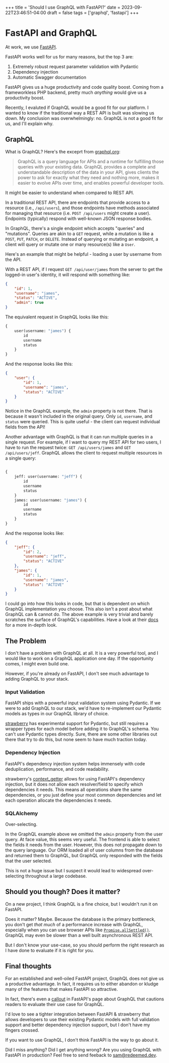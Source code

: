 +++
title = 'Should I use GraphQL with FastAPI?'
date = 2023-09-22T23:46:51-04:00
draft = false
tags = ['graphql', 'fastapi']
+++

# FastAPI and GraphQL

At work, we use [FastAPI](https://fastapi.tiangolo.com/).

FastAPI works well for us for many reasons, but the top 3 are:

1. Extremely robust request parameter validation with Pydantic
2. Dependency injection
3. Automatic Swagger documentation

FastAPI gives us a huge productivity and code quality boost. Coming from a frameworkless PHP  backend, pretty much *anything* would give us a productivity boost.

Recently, I evaluted if GraphQL would be a good fit for our platform. I wanted to know if the traditional way a REST API is built was slowing us down. My conclusion was overwhelmingly: no. GraphQL is not a good fit for us, and I'll explain why.


## GraphQL

What is GraphQL? Here's the exceprt from [graphql.org](https://graphql.org/):

> GraphQL is a query language for APIs and a runtime for fulfilling those queries with your existing data. GraphQL provides a complete and understandable description of the data in your API, gives clients the power to ask for exactly what they need and nothing more, makes it easier to evolve APIs over time, and enables powerful developer tools.

It might be easier to understand when compared to REST API.

In a traditional REST API, there are endpoints that provide access to a resource (i.e., `/api/users`), and those endpoints have methods associated for managing that resource (i.e. `POST /api/users` might create a user). Endpoints (typically) respond with well-known JSON response bodies.

In GraphQL, there's a single endpoint which accepts "queries" and "mutations". Queries are akin to a `GET` request, while a mutation is like a `POST`, `PUT`, `PATCH`, or `DELETE`. Instead of querying or mutating an endpoint, a client will query or mutate one or many resource(s) like a `User`.


Here's an example that might be helpful - loading a user by username from the API.

With a REST API, if I request `GET /api/user/james` from the server to get the logged-in user's identity, it will respond with something like:
```json
{
    "id": 1,
    "username": "james",
    "status": "ACTIVE",
    "admin": true
}
```

The equivalent request in GraphQL looks like this:
```graphql
{
    user(username: "james") {
        id
        username
        status
    }
}
```

And the response looks like this:

```json
{
    "user": {
        "id": 1,
        "username": "james",
        "status": "ACTIVE"
    }
}
```

Notice in the GraphQL example, the `admin` property is not there. That is because it wasn't included in the original query. Only `id`, `username`, and `status` were queried. This is quite useful - the client can request individual fields from the API!

Another advantage with GraphQL is that it can run multiple queries in a single request. For example, if I want to query my REST API for two users, I have to run the request twice: `GET /api/users/james` and `GET /api/users/jeff`. GraphQL allows the client to request multiple resources in a single query:

```graphql

{
    jeff: user(username: "jeff") {
        id
        username
        status
    }
    james: user(username: "james") {
        id
        username
        status
    }
}
```

And the response looks like:

```json
{
    "jeff": {
        "id": 2,
        "username": "jeff",
        "status": "ACTIVE"
    },
    "james": {
        "id": 1,
        "username": "james",
        "status": "ACTIVE"
    }
}
```

I could go into how this looks in code, but that is dependent on which GraphQL implementation you choose. This also isn't a post about what GraphQL can & cannot do. The above example is very trivial and barely scratches the surface of GraphQL's capabilities. Have a look at their [docs](https://graphql.org/learn/) for a more in-depth look. 

## The Problem

I don't have a problem with GraphQL at all. It is a very powerful tool, and I would like to work on a GraphQL application one day. If the opportunity comes, I might even build one.

However, if you're already on FastAPI, I don't see much advantage to adding GraphQL to your stack.


### Input Validation

FastAPI ships with a powerful input validation system using Pydantic. If we were to add GraphQL to our stack, we'd have to re-implement our Pydantic models as types in our GraphQL library of choice.

[strawberry](https://strawberry.rocks/docs/integrations/pydantic#pydantic-support) has experimental support for Pydantic, but still requires a wrapper types for each model before adding it to GraphQL's schema. You can't use Pydantic types directly. Sure, there are some other libraries out there that try to do this, but none seem to have much traction today.

### Dependency Injection

FastAPI's dependency injection system helps immensely with code deduplication, performance, and code readability.

strawberry's [context_getter](https://strawberry.rocks/docs/integrations/fastapi#context_getter) allows for using FastAPI's dependency injection, but it does not allow each resolver/field to specify which dependencies it needs. This means all operations share the same dependencies, or you just define your most common dependencies and let each operation allocate the dependencies it needs.

### SQLAlchemy

Over-selecting.

In the GraphQL example above we omitted the `admin` property from the user query. At face value, this seems very useful. The frontend is able to select the fields it needs from the user. However, this does not propagate down to the query language. Our ORM loaded all of user columns from the database and returned them to GraphQL, but GraphQL only responded with the fields that the user selected.

This is not a huge issue but I suspect it would lead to widespread over-selecting throughout a large codebase.

## Should you though? Does it matter?

On a new project, I think GraphQL is a fine choice, but I wouldn't run it on FastAPI.

Does it matter? Maybe. Because the database is the primary bottleneck, you don't get *that much* of a performance increase with GraphQL, especially when you can use browser APIs like [`Promise.allSettled()`](https://developer.mozilla.org/en-US/docs/Web/JavaScript/Reference/Global_Objects/Promise/allSettled). GraphQL may even be slower than a well built asynchronous REST API.

But I don't know your use-case, so you should perform the right research as I have done to evaluate if it is right for you.

## Final thoughts

For an established and well-oiled FastAPI project, GraphQL does not give us a productive advantage. In fact, it requires us to either abandon or kludge many of the features that makes FastAPI so attractive.

In fact, there's even a [callout](https://github.com/tiangolo/fastapi/blob/69a7c99b447c9ef103dc03e93d172cabd99ac832/docs/en/docs/how-to/graphql.md?plain=1#L7-L12) in FastAPI's page about GraphQL that cautions readers to evaluate their use case for GraphQL.

I'd love to see a tighter integration between FastAPI & strawberry that allows developers to use their existing Pydantic models with full validation support and better dependency injection support, but I don't have my fingers crossed.

If you want to use GraphQL, I don't think FastAPI is the way to go about it.

Did I miss anything? Did I get anything wrong? Are you using GraphQL with FastAPI in production? Feel free to send feeback to [sam@redeemed.dev](mailto:sam@redeemed.dev).
